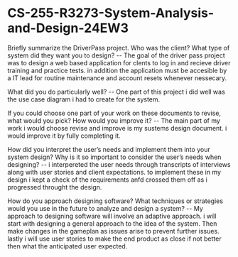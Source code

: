 # CS-255-R3273-System-Analysis-and-Design-24EW3

Briefly summarize the DriverPass project. Who was the client? What type of system did they want you to design?
-- The goal of the driver pass project was to design a web based application for clents to log in and recieve driver training and practice tests. in addition the application must be accesible by a IT lead for routine maintenance and account resets whenever nessecary.

What did you do particularly well?
-- One part of this project i did well was the use case diagram i had to create for the system.

If you could choose one part of your work on these documents to revise, what would you pick? How would you improve it?
-- The main part of my work i would choose revise and improve is my sustems design document. i would improve it by fully completing it.

How did you interpret the user’s needs and implement them into your system design? Why is it so important to consider the user’s needs when designing?
-- i interpereted the user needs through transcripts of interviews along with user stories and client expectations. to implement these in my design i kept a check of the requirements anfd crossed them off as i progressed throught the design.

How do you approach designing software? What techniques or strategies would you use in the future to analyze and design a system? 
-- My approach to designing software will involve an adaptive approach. i will start with designing a general approach to the idea of the system. Then make changes in the gameplan as issues arise to prevent further issues. lastly i will use user stories to make the end product as close if not better then what the anticipated user expected.

